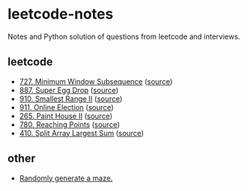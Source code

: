 # leetcode-notes
Notes and Python solution of questions from leetcode and interviews.
## leetcode
* [727. Minimum Window Subsequence](https://github.com/garypush/leetcode-notes/blob/master/leetcode/727.py) ([source](https://leetcode.com/problems/minimum-window-subsequence/description))
* [887. Super Egg Drop](https://github.com/garypush/leetcode-notes/blob/master/leetcode/887.py) ([source](https://leetcode.com/problems/super-egg-drop/description/))
* [910. Smallest Range II](https://github.com/garypush/leetcode-notes/blob/master/leetcode/910.py) ([source](https://leetcode.com/problems/smallest-range-ii/description/))
* [911. Online Election](https://github.com/garypush/leetcode-notes/blob/master/leetcode/911.py) ([source](https://leetcode.com/problems/online-election/description/))
* [265. Paint House II](https://github.com/garypush/leetcode-notes/blob/master/leetcode/265.py) ([source](https://leetcode.com/problems/paint-house-ii/))
* [780. Reaching Points](https://github.com/garypush/leetcode-notes/blob/master/leetcode/780.py) ([source](https://leetcode.com/problems/reaching-points/description/))
* [410. Split Array Largest Sum](https://github.com/garypush/leetcode-notes/blob/master/leetcode/410.py) ([source](https://leetcode.com/problems/split-array-largest-sum/description/))
## other
* [Randomly generate a maze.](https://github.com/garypush/leetcode-notes/blob/master/other/maze.py)
